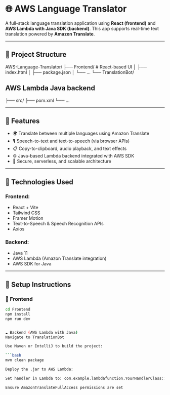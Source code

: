 # 🌐 AWS Language Translator

A full-stack language translation application using **React (frontend)** and **AWS Lambda with Java SDK (backend)**. This app supports real-time text translation powered by **Amazon Translate**.

---

## 📁 Project Structure

AWS-Language-Translator/
├── Frontend/ # React-based UI
│ ├── index.html
│ ├── package.json
│ └── ...
└── TranslationBot/ 

## AWS Lambda Java backend
├── src/
├── pom.xml
└── ...



---

## 🚀 Features

- 🌍 Translate between multiple languages using Amazon Translate
- 🎙️ Speech-to-text and text-to-speech (via browser APIs)
- 📋 Copy-to-clipboard, audio playback, and text effects
- ⚙️ Java-based Lambda backend integrated with AWS SDK
- 📡 Secure, serverless, and scalable architecture

---

## 🔧 Technologies Used

### Frontend:
- React + Vite
- Tailwind CSS
- Framer Motion
- Text-to-Speech & Speech Recognition APIs
- Axios

### Backend:
- Java 11
- AWS Lambda (Amazon Translate integration)
- AWS SDK for Java

---

## 🚚 Setup Instructions

### 🔨 Frontend

```bash
cd Frontend
npm install
npm run dev


☁️ Backend (AWS Lambda with Java)
Navigate to TranslationBot

Use Maven or IntelliJ to build the project:

```bash
mvn clean package

Deploy the .jar to AWS Lambda:

Set handler in Lambda to: com.example.lambdafunction.YourHandlerClass::handleRequest

Ensure AmazonTranslateFullAccess permissions are set 
